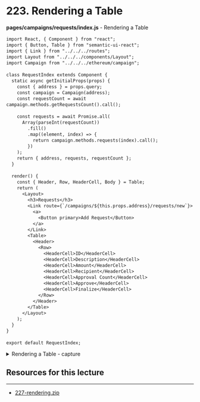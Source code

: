 # 223. Rendering a Table

**pages/campaigns/requests/index.js** - Rendering a Table
```
import React, { Component } from "react";
import { Button, Table } from "semantic-ui-react";
import { Link } from "../../../routes";
import Layout from "../../../components/Layout";
import Campaign from "../../../ethereum/campaign";

class RequestIndex extends Component {
  static async getInitialProps(props) {
    const { address } = props.query;
    const campaign = Campaign(address);
    const requestCount = await campaign.methods.getRequestsCount().call();

    const requests = await Promise.all(
      Array(parseInt(requestCount))
        .fill()
        .map((element, index) => {
          return campaign.methods.requests(index).call();
        })
    );
    return { address, requests, requestCount };
  }

  render() {
    const { Header, Row, HeaderCell, Body } = Table;
    return (
      <Layout>
        <h3>Requests</h3>
        <Link route={`/campaigns/${this.props.address}/requests/new`}>
          <a>
            <Button primary>Add Request</Button>
          </a>
        </Link>
        <Table>
          <Header>
            <Row>
              <HeaderCell>ID</HeaderCell>
              <HeaderCell>Description</HeaderCell>
              <HeaderCell>Amount</HeaderCell>
              <HeaderCell>Recipient</HeaderCell>
              <HeaderCell>Approval Count</HeaderCell>
              <HeaderCell>Approve</HeaderCell>
              <HeaderCell>Finalize</HeaderCell>
            </Row>
          </Header>
        </Table>
      </Layout>
    );
  }
}

export default RequestIndex;
```

<details>
  <summary>Rendering a Table - capture</summary>

![](../imgs/223.1_Rendering-a-Table.png)
---
</details>


##  Resources for this lecture

---

-   [227-rendering.zip](https://beatlesm.s3.us-west-1.amazonaws.com/ethereum-and-solidity-complete-developer-guide/227-rendering.zip)
